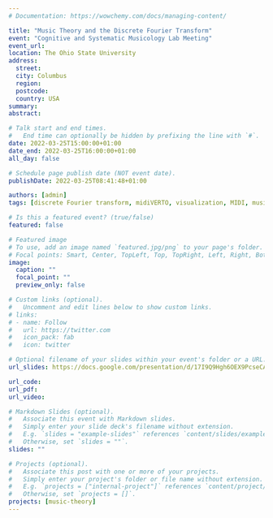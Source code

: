 ```yaml
---
# Documentation: https://wowchemy.com/docs/managing-content/

title: "Music Theory and the Discrete Fourier Transform"
event: "Cognitive and Systematic Musicology Lab Meeting"
event_url:
location: The Ohio State University
address:
  street:
  city: Columbus
  region:
  postcode:
  country: USA
summary:
abstract:

# Talk start and end times.
#   End time can optionally be hidden by prefixing the line with `#`.
date: 2022-03-25T15:00:00+01:00
date_end: 2022-03-25T16:00:00+01:00
all_day: false

# Schedule page publish date (NOT event date).
publishDate: 2022-03-25T08:41:48+01:00

authors: [admin]
tags: [discrete Fourier transform, midiVERTO, visualization, MIDI, music analysis]

# Is this a featured event? (true/false)
featured: false

# Featured image
# To use, add an image named `featured.jpg/png` to your page's folder. 
# Focal points: Smart, Center, TopLeft, Top, TopRight, Left, Right, BottomLeft, Bottom, BottomRight.
image:
  caption: ""
  focal_point: ""
  preview_only: false

# Custom links (optional).
#   Uncomment and edit lines below to show custom links.
# links:
# - name: Follow
#   url: https://twitter.com
#   icon_pack: fab
#   icon: twitter

# Optional filename of your slides within your event's folder or a URL.
url_slides: https://docs.google.com/presentation/d/17I9Q9Hgh6OEX9PcseCATFH69j_S9vnbbx-u5Rm5-cOA/edit?usp=sharingcc

url_code:
url_pdf:
url_video:

# Markdown Slides (optional).
#   Associate this event with Markdown slides.
#   Simply enter your slide deck's filename without extension.
#   E.g. `slides = "example-slides"` references `content/slides/example-slides.md`.
#   Otherwise, set `slides = ""`.
slides: ""

# Projects (optional).
#   Associate this post with one or more of your projects.
#   Simply enter your project's folder or file name without extension.
#   E.g. `projects = ["internal-project"]` references `content/project/deep-learning/index.md`.
#   Otherwise, set `projects = []`.
projects: [music-theory]
---
```

